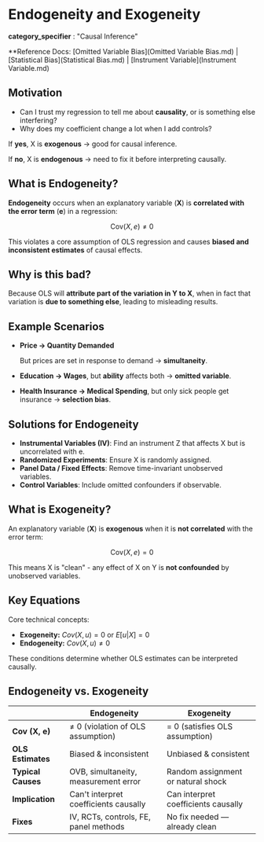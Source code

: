 # Endogeneity and Exogeneity

**category_specifier** : "Causal Inference"

**Reference Docs: [Omitted Variable Bias](Omitted Variable Bias.md) | [Statistical Bias](Statistical Bias.md) | [Instrument Variable](Instrument Variable.md)

## **Motivation**

- Can I trust my regression to tell me about **causality**, or is something else interfering?
- Why does my coefficient change a lot when I add controls?

If **yes**, X is **exogenous** → good for causal inference.

If **no**, X is **endogenous** → need to fix it before interpreting causally.

## **What is Endogeneity?**

**Endogeneity** occurs when an explanatory variable (**X**) is **correlated with the error term** (**e**) in a regression:

$$ \text{Cov}(X, e) \neq 0 $$

This violates a core assumption of OLS regression and causes **biased and inconsistent estimates** of causal effects.

## **Why is this bad?**

Because OLS will **attribute part of the variation in Y to X**, when in fact that variation is **due to something else**, leading to misleading results.

## **Example Scenarios**

- **Price → Quantity Demanded**

  But prices are set in response to demand → **simultaneity**.

- **Education → Wages**, but **ability** affects both → **omitted variable**.

- **Health Insurance → Medical Spending**, but only sick people get insurance → **selection bias**.

## **Solutions for Endogeneity**

- **Instrumental Variables (IV)**: Find an instrument Z that affects X but is uncorrelated with e.
- **Randomized Experiments**: Ensure X is randomly assigned.
- **Panel Data / Fixed Effects**: Remove time-invariant unobserved variables.
- **Control Variables**: Include omitted confounders if observable.

## **What is Exogeneity?**

An explanatory variable (**X**) is **exogenous** when it is **not correlated** with the error term:

$$ \text{Cov}(X, e) = 0$$

This means X is "clean" - any effect of X on Y is **not confounded** by unobserved variables.

## **Key Equations**

Core technical concepts:

- **Exogeneity:** $Cov(X,u)=0$ or $E[u|X]=0$
- **Endogeneity:** $Cov(X,u)\neq0$

These conditions determine whether OLS estimates can be interpreted causally.

## **Endogeneity vs. Exogeneity**

|                    | **Endogeneity**                       | **Exogeneity**                      |
| ------------------ | ------------------------------------- | ----------------------------------- |
| **Cov (X, e)**     | ≠ 0 (violation of OLS assumption)     | = 0 (satisfies OLS assumption)      |
| **OLS Estimates**  | Biased & inconsistent                 | Unbiased & consistent               |
| **Typical Causes** | OVB, simultaneity, measurement error  | Random assignment or natural shock  |
| **Implication**    | Can't interpret coefficients causally | Can interpret coefficients causally |
| **Fixes**          | IV, RCTs, controls, FE, panel methods | No fix needed — already clean       |





